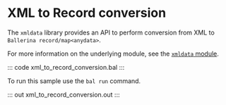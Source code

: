 # XML to Record conversion

The `xmldata` library provides an API to perform conversion from XML to `Ballerina record/map<anydata>`.

For more information on the underlying module, see the [`xmldata` module](https://lib.ballerina.io/ballerina/xmldata/latest/).

::: code xml_to_record_conversion.bal :::

To run this sample use the `bal run` command.

::: out xml_to_record_conversion.out :::

